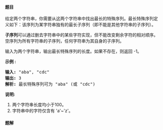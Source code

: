 #### 题目
<p>给定两个字符串，你需要从这两个字符串中找出最长的特殊序列。最长特殊序列定义如下：该序列为某字符串独有的最长子序列（即不能是其他字符串的子序列）。</p>

<p><strong>子序列</strong>可以通过删去字符串中的某些字符实现，但不能改变剩余字符的相对顺序。空序列为所有字符串的子序列，任何字符串为其自身的子序列。</p>

<p>输入为两个字符串，输出最长特殊序列的长度。如果不存在，则返回 -1。</p>

<p><strong>示例 :</strong></p>

<pre><strong>输入:</strong> &quot;aba&quot;, &quot;cdc&quot;
<strong>输出:</strong> 3
<strong>解析:</strong> 最长特殊序列可为 &quot;aba&quot; (或 &quot;cdc&quot;)
</pre>

<p><strong>说明:</strong></p>

<ol>
	<li>两个字符串长度均小于100。</li>
	<li>字符串中的字符仅含有&nbsp;&#39;a&#39;~&#39;z&#39;。</li>
</ol>


 #### 题解